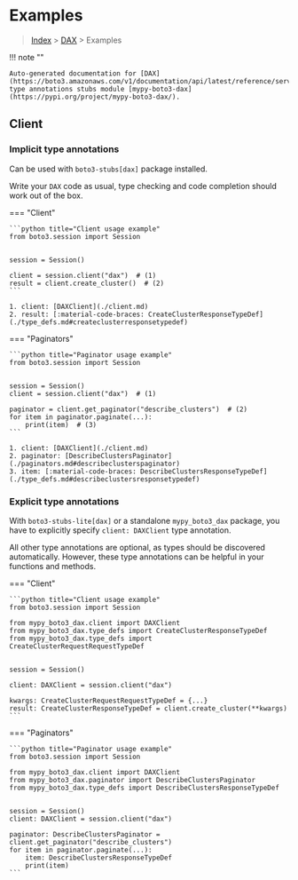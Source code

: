# Examples

> [Index](../README.md) > [DAX](./README.md) > Examples

!!! note ""

    Auto-generated documentation for [DAX](https://boto3.amazonaws.com/v1/documentation/api/latest/reference/services/dax.html#DAX)
    type annotations stubs module [mypy-boto3-dax](https://pypi.org/project/mypy-boto3-dax/).

## Client

### Implicit type annotations

Can be used with `boto3-stubs[dax]` package installed.

Write your `DAX` code as usual,
type checking and code completion should work out of the box.


=== "Client"

    ```python title="Client usage example"
    from boto3.session import Session


    session = Session()

    client = session.client("dax")  # (1)
    result = client.create_cluster()  # (2)
    ```

    1. client: [DAXClient](./client.md)
    2. result: [:material-code-braces: CreateClusterResponseTypeDef](./type_defs.md#createclusterresponsetypedef) 



=== "Paginators"

    ```python title="Paginator usage example"
    from boto3.session import Session


    session = Session()
    client = session.client("dax")  # (1)

    paginator = client.get_paginator("describe_clusters")  # (2)
    for item in paginator.paginate(...):
        print(item)  # (3)
    ```

    1. client: [DAXClient](./client.md)
    2. paginator: [DescribeClustersPaginator](./paginators.md#describeclusterspaginator)
    3. item: [:material-code-braces: DescribeClustersResponseTypeDef](./type_defs.md#describeclustersresponsetypedef) 




### Explicit type annotations

With `boto3-stubs-lite[dax]`
or a standalone `mypy_boto3_dax` package, you have to explicitly specify `client: DAXClient` type annotation.

All other type annotations are optional, as types should be discovered automatically.
However, these type annotations can be helpful in your functions and methods.


=== "Client"

    ```python title="Client usage example"
    from boto3.session import Session

    from mypy_boto3_dax.client import DAXClient
    from mypy_boto3_dax.type_defs import CreateClusterResponseTypeDef
    from mypy_boto3_dax.type_defs import CreateClusterRequestRequestTypeDef


    session = Session()

    client: DAXClient = session.client("dax")

    kwargs: CreateClusterRequestRequestTypeDef = {...}
    result: CreateClusterResponseTypeDef = client.create_cluster(**kwargs)
    ```



=== "Paginators"

    ```python title="Paginator usage example"
    from boto3.session import Session

    from mypy_boto3_dax.client import DAXClient
    from mypy_boto3_dax.paginator import DescribeClustersPaginator
    from mypy_boto3_dax.type_defs import DescribeClustersResponseTypeDef


    session = Session()
    client: DAXClient = session.client("dax")

    paginator: DescribeClustersPaginator = client.get_paginator("describe_clusters")
    for item in paginator.paginate(...):
        item: DescribeClustersResponseTypeDef
        print(item)
    ```




